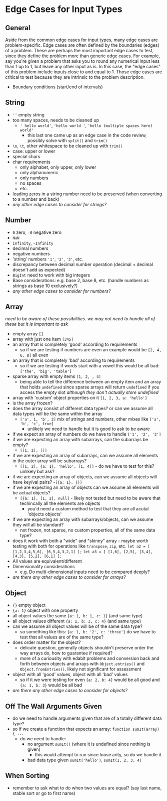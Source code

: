 # Edge Cases for Input Types

## General

Aside from the common edge cases for input types, many edge cases are problem-specific. Edge cases are often defined by the boundaries (edges) of a problem. These are perhaps the most important edge cases to test, since they define the problem more than generic edge cases. For example, say you're given a problem that asks you to round any numerical input less than 1 up to 1, but leave any other input as is. In this case, the "edge cases" of this problem include inputs close to and equal to 1. Those edge cases are critical to test because they are intrinsic to the problem description.

- Boundary conditions (start/end of intervals)

## String

- `''` empty string
- too many spaces, needs to be cleaned up
  - `' hello world'`, `'hello world '`, `'hello (multiple spaces here) world'`
    - this last one came up as an edge case in the code review, possibly solve with `split()` and `trim()`
- `\n`, `\t`, other whitespace to be cleaned up with `trim()`
- case: upper or lower
- special chars
- char requirements
  - only alphabet, only upper, only lower
  - only alphanumeric
  - only numbers
  - no spaces
  - etc.
- leading zeros in a string number need to be preserved (when converting to a number and back)
- _any other edge cases to consider for strings?_

## Number

- `0` zero, `-0` negative zero
- `NaN`
- `Infinity`, `-Infinity`
- decimal numbers
- negative numbers
- 'string' numbers `'1'`, `'2'`, `'3'`, etc.
- discrepancy between decimal number operation (decimal + decimal doesn't add as expected)
- `BigInt` need to work with big integers
- Base considerations: e.g. base 2, base 8, etc. (handle numbers as strings as base 10 exclusively?)
- _any other edge cases to consider for numbers?_

## Array

_need to be aware of these possibilities. we may not need to handle all of these but it is important to ask_

- empty array `[]`
- array with just one item `[345]`
- an array that is completely 'good' according to requirements
  - so if we are testing if numbers are even an example would be `[2, 4, 6, 8]` all even
- an array that is completely 'bad' according to requirements
  - so if we are testing if words start with a vowel this would be all bad: `['the', 'big', 'table']`
- sparse array with empty items `[1, 2, , 4]`
  - being able to tell the difference between an empty item and an array that holds `undefined` since sparse arrays will return `undefined` if you access the empty slot _although they don't actually store undefined_
- array with 'custom' object properties on it `[1, 2, 3, a: 'hello']`
- is the array frozen?
- does the array consist of different data types? or can we assume all data types will be the same within the array
  - `['a', 1, 'b', 2]` mix of strings and numbers, other mixes like `['a', 'b', 'c', true]`
    - unlikely we need to handle but it is good to ask to be aware
- if we expect an array of numbers do we have to handle `['1', '2', '3']`
- if we are expecting an array with subarrays, can the subarrays be empty?
  - `[[1, 2], []]`
- if we are expecting an array of subarrays, can we assume all elements in the outer array will be subarrays?
  - `[[1, 2], {a: 1}, 'hello', [1, 4]]` - do we have to test for this? unlikely but ask?
- if we are expecting an array of objects, can we assume all objects will have key/val pairs? -`[{a: 1}, {}]`
- if we are expecting an array of objects can we assume all elements will be actual objects?
  - `[{a: 1}, [1, 2], null]` - likely not tested but need to be aware that techincally all the elements are objects
    - you'd need a custom method to test that they are all acutal 'objects objects'
- if we are expecting an array with subarrays/objects, can we assume they will all be standard?
  - not frozen, not sparse, no custom properties, all of the same data type?
- does it work with both a "wide" and "skinny" array - maybe worth testing with both for operations like `transpose`, `zip`, etc.
  `let a2 = [ [1,2,3,4,5,6], [6,5,4,3,2,1] ];`
  `let a3 = [ [1,6], [2,5], [3,4], [4,3], [5,2], [6,1] ];`
- All values are equivalent/different
- Dimensionality considerations
  - e.g. Do multi-dimensional inputs need to be compared deeply?
- _are there any other edge cases to consider for arrays?_

## Object

- `{}` empty object
- `{a: 1}` object with one property
- all object values the same `{a: 1, b: 1, c: 1}` (and same type)
- all object values different `{a: 1, b: 3, c: 4}` (and same type)
- can we assume all object values will be of the same data type?
  - so something like this: `{a: 1, b: '2', c: 'three'}` do we have to test that all values are of the same type?
- does order matter for the object?
  - delicate question, generally objects shouldn't preserve order the way arrays do, how to guarantee if required?
  - more of a curiousity with edabit problems and conversion back and forth between objects and arrays with `Object.entries()` and `Object.fromEntries()`. likely not significant for assessment
- object with all 'good' values, object with all 'bad' values
  - so if it we were testing for even `{a: 2, b: 4}` would be all good and `{a: 1, b: 3}` would be all bad
- _are there any other edge cases to consider for objects?_

## Off The Wall Arguments Given

- do we need to handle arguments given that are of a totally different data type?
- so if we create a function that expects an array: `function sumIt(array) { ... `
  - do we need to handle:
    - no argument `sumIt()` (where it is undefined since nothing is given)
      - this would attempt to run since loose arity, so do we handle it
    - bad data type given `sumIt('hello')`, `sumIt(1, 2, 3, 4)`

## When Sorting

- remember to ask what to do when two values are equal? (say last name, stable sort or go to first name)
